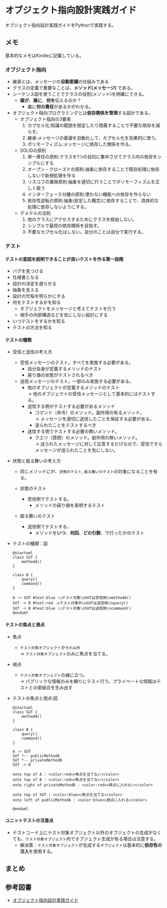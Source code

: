 # オブジェクト指向設計実践ガイド
オブジェクト指向設計実践ガイドをPythonで実践する。

## メモ
基本的なメモはKindleに記載している。

### オブジェクト指向
- 継承とは、メッセージの**自動委譲**の仕組みである
- クラスの定義で重要なことは、**メソッド(メッセージ)** である。
- シーケンス図を使うことでクラスの役割(メソッド)を明確にできる。
    - **誰が**、**誰に**、**何を**伝えるのか？
        - 誰に**何の責任**があるかがわかる。
- オブジェクト指向プログラミングとは**依存関係を管理**する設計である。
    - オブジェクト指向の3要素
        1. カプセル化:知識の範囲を限定したり隠蔽することで不要な依存を減らす。
        2. 継承:メッセージの委譲を自動化して、カプセル化を効果的に使う。
        3. ポリモーフィズム:メッセージに依存した関係を作る。
    - SOLIDの原則
        1. 単一責任の原則:クラスを1つの目的に集中させてクラス内の依存をシンプルにする
        2. オープン・クローズドの原則:抽象に依存することで既存処理に依存しないで新規処理を作る
        3. リスコフの置換原則:抽象を適切に行うことでポリモーフィズムを正しく扱う
        4. インターフェース分離の原則:使わない機能への依存を作らない
        5. 依存性逆転の原則:抽象(安定した概念)に依存することで、具体的な処理に依存しないようにする。
    - デメテルの法則
        1. 他のクラスにアクセスするためにクラスを経由しない。
        2. シンプルで最短の依存関係を目指す。
        3. 不要なカプセル化はしない。自分のことは自分で実行する。


### テスト
#### テストの**意図**を説明できることが良いテストを作る第一段階
- バグを見つける
- 仕様書となる
- 設計の決定を遅らせる
- 抽象を支える
- 設計の欠陥を明らかにする
- 何をテストするかを知る
    - オブジェクトをメッセージと考えてテストを行う
    - 相手の内部構造などを気にしない設計にする
- いつテストをするかを知る
- テストの方法を知る

#### テストの種類
- 受信と送信の考え方
    - 受信メッセージのテスト。すべてを実施する必要がある。
        - 自分自身が定義するメソッドのテスト
        - 戻り値の状態がテストされるべき
    - 送信メッセージのテスト。一部のみ実施する必要がある。
        - 他のオブジェクトが定義するメソッドのテスト  
        -> 他のオブジェクトの受信メッセージとして基本的にはテストする。
        - 送信する側がテストする必要があるメソッド
            - コマンド（命令）のメソッド。副作用の有るメソッド。  
            -> メッセージを適切に送信したことを保証する必要がある。
            - 送られたことをテストするべき
        - 送信する側でテストする必要の無いメソッド。
            - クエリ（質問）のメソッド。副作用の無いメソッド。  
            -> 送られたメッセージに対して応答するだけなので、受信ですらメッセージが送られたことを気にしない。

- 状態と振る舞いの考え方
    - 同じメソッドにが、`状態のテスト`, `振る舞いのテスト`の対象になることを有る。
    - 状態のテスト
        - 受信側でテストする。
            - メソッドの戻り値を表明するテスト

    - 振る舞いのテスト
        - 送信側でテストする。
            - メソッドを**いつ**、**何回**、**どの引数**、で行ったかのテスト
- テストの種類：図
    ``` plantuml
    @startuml
    class SUT {
        methodA()
    }

    class B {
        query()
        command()
    }

    A -> SUT #text:blue :○テスト対象\nSUTは受信側\nmethodA()
    SUT -> B #text:red :✗テスト対象外\nSUTは送信側\nquery()
    SUT -> B #text:blue :○テスト対象\nSUTは送信側\ncommand()
    @enduml
    ```

#### テストの焦点と視点
- 焦点
    - `テスト対象オブジェクト`か`それ以外`  
    -> `テスト対象オブジェクト`のみに焦点を当てる。
- 視点
    - `テスト対象オブジェクト`の縁に立つ。  
    -> パブリックな情報のみを頼りにテスト行う。プライベートな情報はテストとの密結合を生み出す
- テストの焦点と視点:図

    ``` plantuml
    @startuml
    class SUT {
        methodA() 
    }

    class B {
        query()
        command()
    }

    A -> SUT
    SUT *-- publicMethodA
    SUT *-- privateMethodB
    SUT -> B

    note top of A : <color:red>✗焦点を当てない</color>
    note top of B : <color:red>✗焦点を当てない</color>
    note right of privateMethodB : <color:red>✗視点に入れない</color>

    note top of SUT : <color:blue>○焦点を当てる</color>
    note left of publicMethodA : <color:blue>○視点に入れる</color>
    
    @enduml
    ```

#### ユニットテストの注意点
- テストコード上にテスト対象オブジェクト以外のオブジェクトの生成がなくても、`テスト対象オブジェクト`内でオブジェクト生成が有る場合は注意する。 
    - 解決策：`テスト対象オブジェクト`が生成する`オブジェクト`は基本的に**依存性の注入**を使用する。


## まとめ

## 参考図書
- [オブジェクト指向設計実践ガイド](https://www.amazon.co.jp/オブジェクト指向設計実践ガイド-～Rubyでわかる-進化しつづける柔軟なアプリケーションの育て方-Sandi-Metz-ebook/dp/B01L8SEVYI/ref=sr_1_1?adgrpid=60166663624&gclid=CjwKCAiA76-dBhByEiwAA0_s9T8Doy6X60kftt7nd5F06Etw_4_PZHiYQYfRsmetbgNhcWkpD7DmNBoCkGsQAvD_BwE&hvadid=618622324444&hvdev=c&hvlocphy=1009285&hvnetw=g&hvqmt=e&hvrand=10463125238993718055&hvtargid=kwd-536214242527&hydadcr=27266_14598084&jp-ad-ap=0&keywords=オブジェクト指向実践ガイド&qid=1672217521&sr=8-1)
